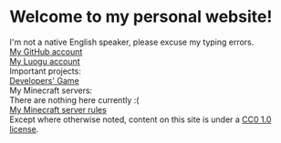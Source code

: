 # Welcome to my personal website!
I'm not a native English speaker, please excuse my typing errors.  
[My GitHub account](https://githubfast.com/g1thubhack3r)  
[My Luogu account](https://www.luogu.com.cn/user/502344)  
Important projects:  
[Developers' Game](/DevelopersGame.html)  
My Minecraft servers:  
There are nothing here currently :(  
[My Minecraft server rules](/server_rules.txt)  
Except where otherwise noted, content on this site is under a [CC0 1.0 license](https://creativecommons.org/publicdomain/zero/1.0/).  
